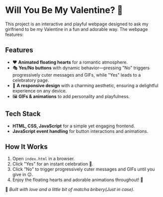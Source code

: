 # Will You Be My Valentine? 💌  

This project is an interactive and playful webpage designed to ask my girlfriend to be my Valentine in a fun and adorable way. The webpage features:

## Features
- ❤️ **Animated floating hearts** for a romantic atmosphere.  
- 🎭 **Yes/No buttons** with dynamic behavior—pressing "No" triggers progressively cuter messages and GIFs, while "Yes" leads to a celebratory page.  
- 🎨 **A responsive design** with a charming aesthetic, ensuring a delightful experience on any device.  
- 🖼️ **GIFs & animations** to add personality and playfulness.  

## Tech Stack
- **HTML, CSS, JavaScript** for a simple yet engaging frontend.
- **JavaScript event handling** for button interactions and animations.

## How It Works
1. Open `index.html` in a browser.
2. Click "Yes" for an instant celebration 🎉.
3. Click "No" to trigger progressively cuter messages and GIFs until you give in 😉.
4. Enjoy the floating hearts and adorable animations throughout! 💖

💜 *Built with love and a little bit of matcha bribery(Just in case).*
